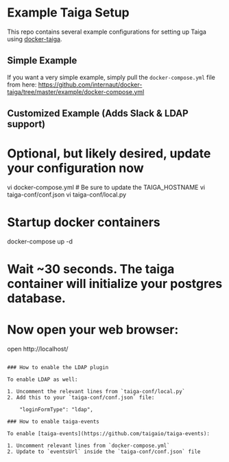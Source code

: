 # Example Taiga Setup

This repo contains several example configurations for setting up Taiga using [docker-taiga](https://github.com/benhutchins/docker-taiga).

## Simple Example

If you want a very simple example, simply pull the `docker-compose.yml` file from here:
https://github.com/internaut/docker-taiga/tree/master/example/docker-compose.yml

## Customized Example (Adds Slack & LDAP support)

# Optional, but likely desired, update your configuration now
vi docker-compose.yml # Be sure to update the TAIGA_HOSTNAME
vi taiga-conf/conf.json
vi taiga-conf/local.py

# Startup docker containers
docker-compose  up -d

# Wait ~30 seconds. The taiga container will initialize your postgres database.

# Now open your web browser:
open http://localhost/
````

### How to enable the LDAP plugin

To enable LDAP as well:

1. Uncomment the relevant lines from `taiga-conf/local.py`
2. Add this to your `taiga-conf/conf.json` file:

    "loginFormType": "ldap",

### How to enable taiga-events

To enable [taiga-events](https://github.com/taigaio/taiga-events):

1. Uncomment relevant lines from `docker-compose.yml`
2. Update to `eventsUrl` inside the `taiga-conf/conf.json` file
